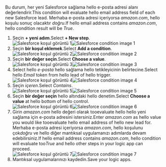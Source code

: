 <span data-ttu-id="c056d-101">Bu durum, her yeni Salesforce sağlama hello e-posta adresi alanı değerlendirir.</span><span class="sxs-lookup"><span data-stu-id="c056d-101">This condition will evaluate hello email address field of each new Salesforce lead.</span></span> <span data-ttu-id="c056d-102">Merhaba e-posta adresi içeriyorsa *amazon.com*, hello koşulu sonuç olacaktır *doğru*.</span><span class="sxs-lookup"><span data-stu-id="c056d-102">If hello email address contains *amazon.com*, hello condition result will be *True*.</span></span>

1. <span data-ttu-id="c056d-103">Seçin **+ yeni adım**.</span><span class="sxs-lookup"><span data-stu-id="c056d-103">Select **+ New step**.</span></span>  
   <span data-ttu-id="c056d-104">![Salesforce koşul görüntü 1](./media/connectors-create-api-salesforce/condition-1.png)</span><span class="sxs-lookup"><span data-stu-id="c056d-104">![Salesforce condition image 1](./media/connectors-create-api-salesforce/condition-1.png)</span></span>   
2. <span data-ttu-id="c056d-105">Seçin **bir koşul eklemek**.</span><span class="sxs-lookup"><span data-stu-id="c056d-105">Select **Add a condition**.</span></span>    
   <span data-ttu-id="c056d-106">![Salesforce koşul görüntü 2](./media/connectors-create-api-salesforce/condition-2.png)</span><span class="sxs-lookup"><span data-stu-id="c056d-106">![Salesforce condition image 2](./media/connectors-create-api-salesforce/condition-2.png)</span></span>  
3. <span data-ttu-id="c056d-107">Seçin **bir değer seçin**.</span><span class="sxs-lookup"><span data-stu-id="c056d-107">Select **Choose a value**.</span></span>    
   <span data-ttu-id="c056d-108">![Salesforce koşul görüntü 3](./media/connectors-create-api-salesforce/condition-3.png)</span><span class="sxs-lookup"><span data-stu-id="c056d-108">![Salesforce condition image 3](./media/connectors-create-api-salesforce/condition-3.png)</span></span>  
4. <span data-ttu-id="c056d-109">Select hello *e-posta* hello sağlama hello tetikleyicinin belirtecine.</span><span class="sxs-lookup"><span data-stu-id="c056d-109">Select hello *Email* token from hello lead of hello trigger.</span></span>    
   <span data-ttu-id="c056d-110">![Salesforce koşul görüntü 4](./media/connectors-create-api-salesforce/condition-4.png)</span><span class="sxs-lookup"><span data-stu-id="c056d-110">![Salesforce condition image 4](./media/connectors-create-api-salesforce/condition-4.png)</span></span>  
5. <span data-ttu-id="c056d-111">Seçin *içeren*.</span><span class="sxs-lookup"><span data-stu-id="c056d-111">Select *Contains*.</span></span>      
   <span data-ttu-id="c056d-112">![Salesforce koşul görüntü 5](./media/connectors-create-api-salesforce/condition-5.png)</span><span class="sxs-lookup"><span data-stu-id="c056d-112">![Salesforce condition image 5](./media/connectors-create-api-salesforce/condition-5.png)</span></span>  
6. <span data-ttu-id="c056d-113">Seçin **bir değer seçin** hello altındaki hello denetim.</span><span class="sxs-lookup"><span data-stu-id="c056d-113">Select **Choose a value** at hello bottom of hello control.</span></span>     
   <span data-ttu-id="c056d-114">![Salesforce koşul görüntü 6](./media/connectors-create-api-salesforce/condition-6.png)</span><span class="sxs-lookup"><span data-stu-id="c056d-114">![Salesforce condition image 6](./media/connectors-create-api-salesforce/condition-6.png)</span></span>  
7. <span data-ttu-id="c056d-115">Girin *amazon.com* hello değeri olarak tooevaluate hello hello yeni sağlama için e-posta adresini istersiniz.</span><span class="sxs-lookup"><span data-stu-id="c056d-115">Enter *amazon.com* as hello value you would like tooevaluate hello email address of hello new lead for.</span></span> <span data-ttu-id="c056d-116">Merhaba e-posta adresi içeriyorsa *amazon.com*, hello koşulunu çok*doğru* ve hello diğer mantıksal uygulamanızı adımlarda devam edebilirsiniz.</span><span class="sxs-lookup"><span data-stu-id="c056d-116">If hello email address contains *amazon.com*, hello condition will evaluate too*True* and hello other steps in your logic app can proceed.</span></span>    
   <span data-ttu-id="c056d-117">![Salesforce koşul görüntü 7](./media/connectors-create-api-salesforce/condition-7.png)</span><span class="sxs-lookup"><span data-stu-id="c056d-117">![Salesforce condition image 7](./media/connectors-create-api-salesforce/condition-7.png)</span></span>  
8. <span data-ttu-id="c056d-118">Mantıksal uygulamalarınızı kaydedin.</span><span class="sxs-lookup"><span data-stu-id="c056d-118">Save your logic apps.</span></span>  

